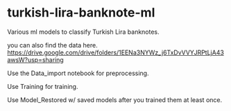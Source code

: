 # turkish-lira-banknote-ml
Various ml models to classify Turkish Lira banknotes.

you can also find the data here.
https://drive.google.com/drive/folders/1EENa3NYWz_j6TxDvVVYJRPtLjA43awsW?usp=sharing

Use the Data_import notebook for preprocessing.

Use Training for training.

Use Model_Restored w/ saved models after you trained them at least once.
